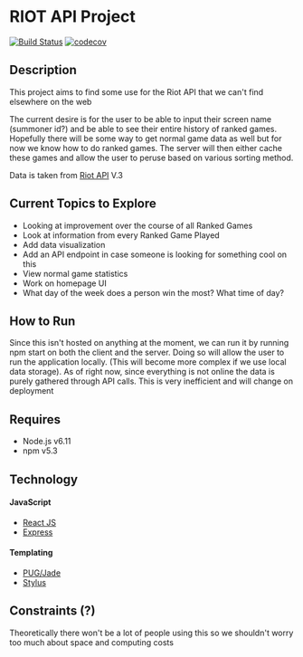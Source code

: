 # RIOT API Project

[![Build Status](https://travis-ci.org/JuiMin/Riot-API-Data.svg?branch=master)](https://travis-ci.org/JuiMin/Riot-API-Data)
[![codecov](https://codecov.io/gh/JuiMin/Riot-API-Data/branch/master/graph/badge.svg)](https://codecov.io/gh/JuiMin/Riot-API-Data)


## Description
This project aims to find some use for the Riot API that we can't find elsewhere on the web

The current desire is for the user to be able to input their screen name (summoner id?) and be able to see their
entire history of ranked games. Hopefully there will be some way to get normal game data as well but for now we know
how to do ranked games. The server will then either cache these games and allow the user to peruse based on various sorting
method.

Data is taken from [Riot API](https://developer.riotgames.com/) V.3

## Current Topics to Explore
- Looking at improvement over the course of all Ranked Games
- Look at information from every Ranked Game Played
- Add data visualization
- Add an API endpoint in case someone is looking for something cool on this
- View normal game statistics
- Work on homepage UI
- What day of the week does a person win the most? What time of day?

## How to Run
Since this isn't hosted on anything at the moment, we can run it by running npm start on both
the client and the server. Doing so will allow the user to run the application locally. (This
will become more complex if we use local data storage). As of right now, since everything is not online
the data is purely gathered through API calls. This is very inefficient and will change on deployment

## Requires
- Node.js v6.11
- npm v5.3

## Technology
#### JavaScript
- [React JS](https://facebook.github.io/react/)
- [Express](https://expressjs.com/)

#### Templating
- [PUG/Jade](https://pugjs.org/api/getting-started.html)
- [Stylus](http://stylus-lang.com/)


## Constraints (?)
Theoretically there won't be a lot of people using this so we shouldn't worry too much about space and computing costs
